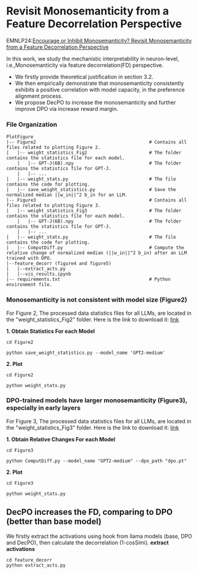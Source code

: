 # Revisit Monosemanticity from a Feature Decorrelation Perspective
EMNLP24:[Encourage or Inhibit Monosemanticity? Revisit Monosemanticity from a Feature Decorrelation Perspective](https://arxiv.org/pdf/2406.17969)


In this work, we study the mechanistic interpretability in neuron-level, i.e.,Monosemanticity via feature decorrelation(FD) perspective. 
- We firstly provide theoretical justification in section 3.2. 
- We then empirically demonstrate that monosemanticity consistently exhibits a positive correlation with model capacity, in the preference alignment process. 
- We propose DecPO to increase the monosemanticity and further improve DPO via increase reward margin.

### File Organization
```
PlotFigure
|-- Figure2                                          # Contains all files related to plotting Figure 2.
|   |-- weight_statistics_Fig2                       # The folder contains the statistics file for each model.            
    |   |-- GPT-J(6B).npy                            # The folder contains the statistics file for GPT-J.
    |   |-- ...
|   |-- weight_stats.py                              # The file contains the code for plotting.
|   |-- save_weight_statistics.py                    # Save the normalized median ||w_in||^2 b_in for an LLM.
|-- Figure3                                          # Contains all files related to plotting Figure 3.
|   |-- weight_statistics_Fig3                       # The folder contains the statistics file for each model.            
    |   |-- GPT-J(6B).npy                            # The folder contains the statistics file for GPT-J.
    |   |-- ...
|   |-- weight_stats.py                              # The file contains the code for plotting.
|   |-- ComputDiff.py                                # Compute the relative change of normalized median (||w_in||^2 b_in) after an LLM trained with DPO.
|--feature_decorr (figure4 and figure5)
|   |--extract_acts.py
|   |--vis_results.ipynb
|-- requirements.txt                                 # Python environment file.

```
### Monosemanticity is not consistent with model size (Figure2)

For Figure 2, The processed data statistics files for all LLMs, are located in the "weight_statistics_Fig2" folder. Here is the link to download it: [link](https://drive.google.com/file/d/1bC9IKy90gwYbIUWrvjUruqkt9-hJ5YFG/view?usp=drive_link)

**1. Obtain Statistics For each Model**

    cd Figure2
    
    python save_weight_statistics.py --model_name 'GPT2-medium'
    

**2. Plot**

    cd Figure2
    
    python weight_stats.py

### DPO-trained models have larger monosemanticity (Figure3), especially in early layers

For Figure 3, The processed data statistics files for all LLMs, are located in the "weight_statistics_Fig3" folder. Here is the link to download it: [link](https://drive.google.com/file/d/1MwxHvNvbCujgHRcnNIS-9cBJdGkNUWKw/view?usp=drive_link)

**1. Obtain Relative Changes For each Model**

    cd Figure3
    
    python ComputDiff.py --model_name "GPT2-medium" --dpo_path "dpo.pt"


**2. Plot**

    cd Figure3

    python weight_stats.py


## DecPO increases the FD, comparing to DPO (better than base model)

We firstly extract the activations using hook from llama models (base, DPO and DecPO), then calculate the decorrelation (1-cosSimi).
**extract activations**

    cd feature_decorr
    python extract_acts.py
